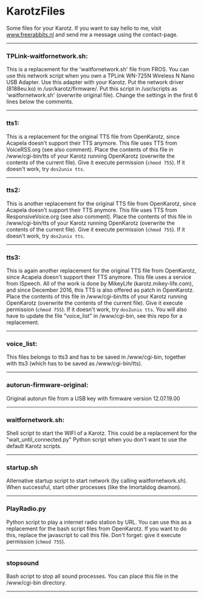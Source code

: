 # KarotzFiles
Some files for your Karotz.
If you want to say hello to me, visit www.freerabbits.nl and send me a message using the contact-page.

---

### TPLink-waitfornetwork.sh:
This is a replacement for the 'waitfornetwork.sh' file from FROS. You can use this network script when you own a TPLink WN-725N Wireless N Nano USB Adapter. Use this adapter with your Karotz. Put the network driver (8188eu.ko) in /usr/karotz/firmware/. Put this script in /usr/scripts as 'waitfornetwork.sh' (overwrite original file). Change the settings in the first 6 lines below the comments.

---

### tts1:
This is a replacement for the original TTS file from OpenKarotz, since Acapela doesn't support their TTS anymore. This file uses TTS from VoiceRSS.org (see also comment). Place the contents of this file in /www/cgi-bin/tts of your Karotz running OpenKarotz (overwrite the contents of the current file). Give it execute permission (`chmod 755`). If it doesn't work, try `dos2unix tts`.

---

### tts2:
This is another replacement for the original TTS file from OpenKarotz, since Acapela doesn't support their TTS anymore. This file uses TTS from ResponsiveVoice.org (see also comment). Place the contents of this file in /www/cgi-bin/tts of your Karotz running OpenKarotz (overwrite the contents of the current file). Give it execute permission (`chmod 755`). If it doesn't work, try `dos2unix tts`.

---

### tts3:
This is again another replacement for the original TTS file from OpenKarotz, since Acapela doesn't support their TTS anymore. This file uses a service from ISpeech. All of the work is done by MikeyLife (karotz.mikey-life.com), and since December 2016, this TTS is also offered as patch in OpenKarotz. Place the contents of this file in /www/cgi-bin/tts of your Karotz running OpenKarotz (overwrite the contents of the current file). Give it execute permission (`chmod 755`). If it doesn't work, try `dos2unix tts`.
You will also have to update the file "voice_list" in /www/cgi-bin, see this repo for a replacement.

---

### voice_list:
This files belongs to tts3 and has to be saved in /www/cgi-bin, together with tts3 (which has to be saved as /www/cgi-bin/tts).

---

### autorun-firmware-original:
Original autorun file from a USB key with firmware version 12.07.19.00

---

### waitfornetwork.sh:
Shell script to start the WIFI of a Karotz. This could be a replacement for the "wait_until_connected.py" Python script when you don't want to use the default Karotz scripts.

---

### startup.sh
Alternative startup script to start network (by calling waitfornetwork.sh). When successful, start other processes (like the Imortaldog deamon).

---

### PlayRadio.py
Python script to play a internet radio station by URL. You can use this as a replacement for the bash script files from OpenKarotz. If you want to do this, replace the javascript to call this file. Don't forget: give it execute permission (`chmod 755`).

---

### stopsound
Bash script to stop all sound processes. You can place this file in the /www/cgi-bin directory.

---
